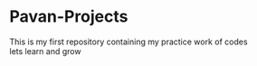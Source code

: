 # Pavan-Projects
This is my first repository containing my practice work of codes
<br>
lets learn and grow
